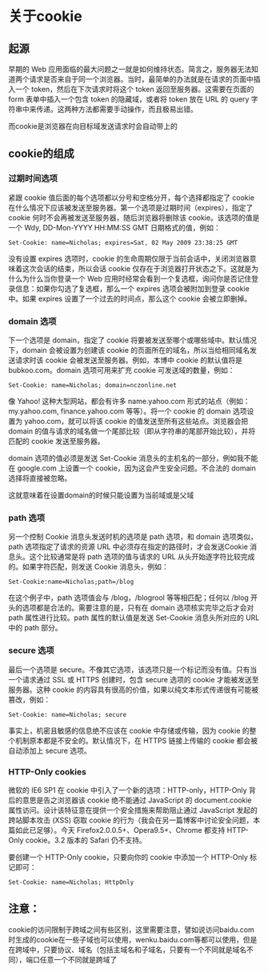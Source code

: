 # 关于cookie

## 起源

早期的 Web 应用面临的最大问题之一就是如何维持状态。简言之，服务器无法知道两个请求是否来自于同一个浏览器。当时，最简单的办法就是在请求的页面中插入一个 token，然后在下次请求时将这个 token 返回至服务器。这需要在页面的 form 表单中插入一个包含 token 的隐藏域，或者将 token 放在 URL 的 query 字符串中来传递。这两种方法都需要手动操作，而且极易出错。

而cookie是浏览器在向目标域发送请求时会自动带上的

## cookie的组成

### 过期时间选项
紧跟 cookie 值后面的每个选项都以分号和空格分开，每个选择都指定了 cookie 在什么情况下应该被发送至服务器。第一个选项是过期时间（expires），指定了 cookie 何时不会再被发送至服务器，随后浏览器将删除该 cookie。该选项的值是一个 Wdy, DD-Mon-YYYY HH:MM:SS GMT 日期格式的值，例如：

    Set-Cookie: name=Nicholas; expires=Sat, 02 May 2009 23:38:25 GMT
没有设置 expires 选项时，cookie 的生命周期仅限于当前会话中，关闭浏览器意味着这次会话的结束，所以会话 cookie 仅存在于浏览器打开状态之下。这就是为什么为什么当你登录一个 Web 应用时经常会看到一个复选框，询问你是否记住登录信息：如果你勾选了复选框，那么一个 expires 选项会被附加到登录 cookie 中。如果 expires 设置了一个过去的时间点，那么这个 cookie 会被立即删掉。

### domain 选项
下一个选项是 domain，指定了 cookie 将要被发送至哪个或哪些域中。默认情况下，domain 会被设置为创建该 cookie 的页面所在的域名，所以当给相同域名发送请求时该 cookie 会被发送至服务器。例如，本博中 cookie 的默认值将是 bubkoo.com。domain 选项可用来扩充 cookie 可发送域的数量，例如：

    Set-Cookie: name=Nicholas; domain=nczonline.net
像 Yahoo! 这种大型网站，都会有许多 name.yahoo.com 形式的站点（例如：my.yahoo.com, finance.yahoo.com 等等）。将一个 cookie 的 domain 选项设置为 yahoo.com，就可以将该 cookie 的值发送至所有这些站点。浏览器会把 domain 的值与请求的域名做一个尾部比较（即从字符串的尾部开始比较），并将匹配的 cookie 发送至服务器。

domain 选项的值必须是发送 Set-Cookie 消息头的主机名的一部分，例如我不能在 google.com 上设置一个 cookie，因为这会产生安全问题。不合法的 domain 选择将直接被忽略。

这就意味着在设置domain的时候只能设置为当前域或是父域

### path 选项
另一个控制 Cookie 消息头发送时机的选项是 path 选项，和 domain 选项类似，path 选项指定了请求的资源 URL 中必须存在指定的路径时，才会发送Cookie 消息头。这个比较通常是将 path 选项的值与请求的 URL 从头开始逐字符比较完成的。如果字符匹配，则发送 Cookie 消息头，例如：

    Set-Cookie:name=Nicholas;path=/blog
在这个例子中，path 选项值会与 /blog，/blogrool 等等相匹配；任何以 /blog 开头的选项都是合法的。需要注意的是，只有在 domain 选项核实完毕之后才会对 path 属性进行比较。path 属性的默认值是发送 Set-Cookie 消息头所对应的 URL 中的 path 部分。

### secure 选项
最后一个选项是 secure。不像其它选项，该选项只是一个标记而没有值。只有当一个请求通过 SSL 或 HTTPS 创建时，包含 secure 选项的 cookie 才能被发送至服务器。这种 cookie 的内容具有很高的价值，如果以纯文本形式传递很有可能被篡改，例如：

    Set-Cookie: name=Nicholas; secure
事实上，机密且敏感的信息绝不应该在 cookie 中存储或传输，因为 cookie 的整个机制原本都是不安全的。默认情况下，在 HTTPS 链接上传输的 cookie 都会被自动添加上 secure 选项。

### HTTP-Only cookies
微软的 IE6 SP1 在 cookie 中引入了一个新的选项：HTTP-only，HTTP-Only 背后的意思是告之浏览器该 cookie 绝不能通过 JavaScript 的 document.cookie 属性访问。设计该特征意在提供一个安全措施来帮助阻止通过 JavaScript 发起的跨站脚本攻击 (XSS) 窃取 cookie 的行为（我会在另一篇博客中讨论安全问题，本篇如此已足够）。今天 Firefox2.0.0.5+、Opera9.5+、Chrome 都支持 HTTP-Only cookie。3.2 版本的 Safari 仍不支持。

要创建一个 HTTP-Only cookie，只要向你的 cookie 中添加一个 HTTP-Only 标记即可：

    Set-Cookie: name=Nicholas; HttpOnly


## 注意：
cookie的访问限制于跨域之间有些区别，这里需要注意，譬如说访问baidu.com时生成的cookie在一些子域也可以使用，wenku.baidu.com等都可以使用，但是在跨域中，只要协议、域名（包括主域名和子域名，只要有一个不同就是域名不同），端口任意一个不同就是跨域了
